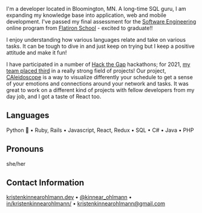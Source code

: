 I'm a developer located in Bloomington, MN. A long-time SQL guru, I am expanding my knowledge base into application, web and mobile development. I've passed my final assessment for the [Software Engineering](https://flatironschool.com/campus-and-online-coding-bootcamp/) online program from [Flatiron School](https://flatironschool.com/) - excited to graduate!!  

I enjoy understanding how various languages relate and take on various tasks. It can be tough to dive in and just keep on trying but I keep a positive attitude and make it fun!

I have participated in a number of [Hack the Gap](https://www.hackthegap.com/) hackathons; for 2021, [my team placed third](https://twitter.com/HackTheGap/status/1375859620464492546?ref_src=twsrc%5Egoogle%7Ctwcamp%5Eserp%7Ctwgr%5Etweet) in a really strong field of projects! Our project, [CAleidoscope](https://ether-cal-htg2021.netlify.app/) is a way to visualize differently your schedule to get a sense of your emotions and connections around your network and tasks. It was great to work on a different kind of projects with fellow developers from my day job, and I got a taste of React too.

## Languages
Python 🐍 &bull; Ruby, Rails &bull; Javascript, React, Redux &bull; SQL &bull; C# &bull; Java &bull; PHP

## Pronouns
she/her

## Contact Information
[kristenkinnearohlmann.dev](https://kristenkinnearohlmann.dev/) &bull; [@kinnear_ohlmann](https://twitter.com/kinnear_ohlmann) &bull; [in/kristenkinnearohlmann/](https://www.linkedin.com/in/kristenkinnearohlmann/) &bull; [kristenkinnearohlmann@gmail.com](mailto:kristenkinnearohlmann@gmail.com)
